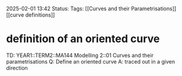 2025-02-01 13:42
Status: 
Tags: [[Curves and their Parametrisations]] [[curve definitions]]
# definition of an oriented curve

TD: YEAR1::TERM2::MA144 Modelling 2::01 Curves and their parametrisations 
Q: Define an oriented curve
A: traced out in a given direction
<!--ID: 1738417571533-->

